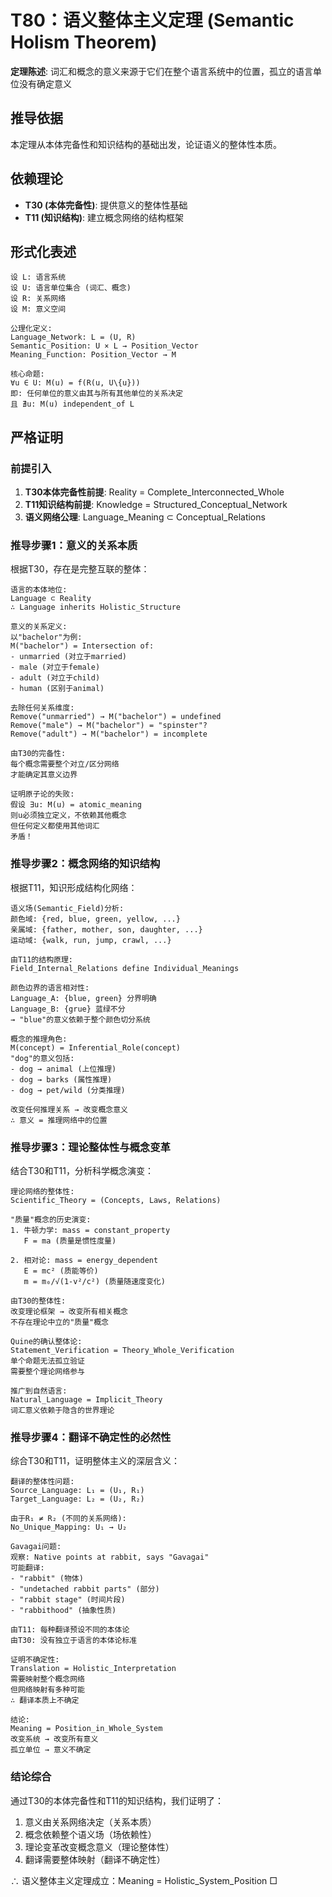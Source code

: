 # T80：语义整体主义定理 (Semantic Holism Theorem)  

**定理陈述**: 词汇和概念的意义来源于它们在整个语言系统中的位置，孤立的语言单位没有确定意义  

## 推导依据
本定理从本体完备性和知识结构的基础出发，论证语义的整体性本质。

## 依赖理论
- **T30 (本体完备性)**: 提供意义的整体性基础
- **T11 (知识结构)**: 建立概念网络的结构框架

## 形式化表述  
```  
设 L: 语言系统
设 U: 语言单位集合 (词汇、概念)
设 R: 关系网络
设 M: 意义空间

公理化定义:
Language_Network: L = (U, R)
Semantic_Position: U × L → Position_Vector
Meaning_Function: Position_Vector → M

核心命题:
∀u ∈ U: M(u) = f(R(u, U\{u}))
即: 任何单位的意义由其与所有其他单位的关系决定
且 ∄u: M(u) independent_of L
```  

## 严格证明  

### 前提引入
1. **T30本体完备性前提**: Reality = Complete_Interconnected_Whole
2. **T11知识结构前提**: Knowledge = Structured_Conceptual_Network
3. **语义网络公理**: Language_Meaning ⊂ Conceptual_Relations

### 推导步骤1：意义的关系本质
根据T30，存在是完整互联的整体：
```
语言的本体地位:
Language ⊂ Reality
∴ Language inherits Holistic_Structure

意义的关系定义:
以"bachelor"为例:
M("bachelor") = Intersection of:
- unmarried (对立于married)
- male (对立于female)
- adult (对立于child)
- human (区别于animal)

去除任何关系维度:
Remove("unmarried") → M("bachelor") = undefined
Remove("male") → M("bachelor") = "spinster"?
Remove("adult") → M("bachelor") = incomplete

由T30的完备性:
每个概念需要整个对立/区分网络
才能确定其意义边界

证明原子论的失败:
假设 ∃u: M(u) = atomic_meaning
则u必须独立定义，不依赖其他概念
但任何定义都使用其他词汇
矛盾！
```

### 推导步骤2：概念网络的知识结构
根据T11，知识形成结构化网络：
```
语义场(Semantic_Field)分析:
颜色域: {red, blue, green, yellow, ...}
亲属域: {father, mother, son, daughter, ...}
运动域: {walk, run, jump, crawl, ...}

由T11的结构原理:
Field_Internal_Relations define Individual_Meanings

颜色边界的语言相对性:
Language_A: {blue, green} 分界明确
Language_B: {grue} 蓝绿不分
→ "blue"的意义依赖于整个颜色切分系统

概念的推理角色:
M(concept) = Inferential_Role(concept)
"dog"的意义包括:
- dog → animal (上位推理)
- dog → barks (属性推理)
- dog → pet/wild (分类推理)

改变任何推理关系 → 改变概念意义
∴ 意义 = 推理网络中的位置
```

### 推导步骤3：理论整体性与概念变革
结合T30和T11，分析科学概念演变：
```
理论网络的整体性:
Scientific_Theory = (Concepts, Laws, Relations)

"质量"概念的历史演变:
1. 牛顿力学: mass = constant_property
   F = ma (质量是惯性度量)
   
2. 相对论: mass = energy_dependent
   E = mc² (质能等价)
   m = m₀/√(1-v²/c²) (质量随速度变化)

由T30的整体性:
改变理论框架 → 改变所有相关概念
不存在理论中立的"质量"概念

Quine的确认整体论:
Statement_Verification = Theory_Whole_Verification
单个命题无法孤立验证
需要整个理论网络参与

推广到自然语言:
Natural_Language = Implicit_Theory
词汇意义依赖于隐含的世界理论
```

### 推导步骤4：翻译不确定性的必然性
综合T30和T11，证明整体主义的深层含义：
```
翻译的整体性问题:
Source_Language: L₁ = (U₁, R₁)
Target_Language: L₂ = (U₂, R₂)

由于R₁ ≠ R₂ (不同的关系网络):
No_Unique_Mapping: U₁ → U₂

Gavagai问题:
观察: Native points at rabbit, says "Gavagai"
可能翻译:
- "rabbit" (物体)
- "undetached rabbit parts" (部分)
- "rabbit stage" (时间片段)
- "rabbithood" (抽象性质)

由T11: 每种翻译预设不同的本体论
由T30: 没有独立于语言的本体论标准

证明不确定性:
Translation = Holistic_Interpretation
需要映射整个概念网络
但网络映射有多种可能
∴ 翻译本质上不确定

结论:
Meaning = Position_in_Whole_System
改变系统 → 改变所有意义
孤立单位 → 意义不确定
```

### 结论综合
通过T30的本体完备性和T11的知识结构，我们证明了：
1. 意义由关系网络决定（关系本质）
2. 概念依赖整个语义场（场依赖性）
3. 理论变革改变概念意义（理论整体性）
4. 翻译需要整体映射（翻译不确定性）

∴ 语义整体主义定理成立：Meaning = Holistic_System_Position □  